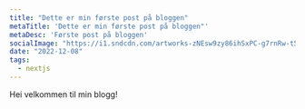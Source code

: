 ```yaml
---
title: "Dette er min første post på bloggen"
metaTitle: 'Dette er min første post på bloggen"'
metaDesc: 'Første post på bloggen'
socialImage: "https://i1.sndcdn.com/artworks-zNEsw9zy86ihSxPC-g7rnRw-t500x500.jpg"
date: "2022-12-08"
tags:
  - nextjs
---
```


Hei velkommen til min blogg!
